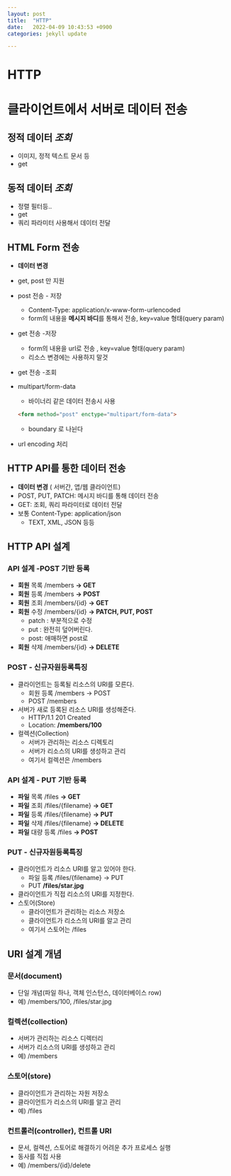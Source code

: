 ```yaml
---
layout: post
title:  "HTTP"
date:   2022-04-09 10:43:53 +0900
categories: jekyll update

---
```


# HTTP

# 클라이언트에서 서버로 데이터 전송

## 정적 데이터 ***조회***

- 이미지, 정적 텍스트 문서 등
- get 

## 동적 데이터 ***조회***

- 정렬 필터등..
- get
- 쿼리 파라미터 사용해서 데이터 전달

## HTML Form 전송

- **데이터 변경**

- get, post 만 지원

- post 전송 - 저장

  - Content-Type: application/x-www-form-urlencoded
  - form의 내용을 **메시지 바디**를 통해서 전송, key=value 형태(query param)
- get 전송 -저장

  - form의 내용을 url로 전송 , key=value 형태(query param) 
  - 리소스 변경에는 사용하지 말것
- get 전송 -조회

- multipart/form-data
  - 바이너리 같은 데이터 전송시 사용


  ```html 
  <form method="post" enctype="multipart/form-data"> 
  ```

  - boundary 로 나뉜다

- url encoding 처리

## HTTP API를 통한 데이터 전송

- **데이터 변경** ( 서버간, 앱/웹 클라이언트)
- POST, PUT, PATCH: 메시지 바디를 통해 데이터 전송
- GET: 조회, 쿼리 파라미터로 데이터 전달
- 보통 Content-Type: application/json 
  - TEXT, XML, JSON 등등



## HTTP API 설계

### API 설계 -POST 기반 등록

- **회원** 목록 /members **-> GET**
- **회원** 등록 /members **-> POST**
- **회원** 조회 /members/{id} **-> GET**
- **회원** 수정 /members/{id} **-> PATCH, PUT, POST** 
  - patch : 부분적으로 수정
  - put : 완전히 덮어버린다.
  - post: 애매하면 post로
- **회원** 삭제 /members/{id} **-> DELETE**

### POST - 신규자원등록특징

- 클라이언트는 등록될 리소스의 URI를 모른다.
  - 회원 등록 /members -> POST
  - POST /members
- 서버가 새로 등록된 리소스 URI를 생성해준다.
  - HTTP/1.1 201 Created 
  - Location: **/members/100**
- 컬렉션(Collection)
  - 서버가 관리하는 리소스 디렉토리 
  - 서버가 리소스의 URI를 생성하고 관리 
  - 여기서 컬렉션은 /members

### API 설계 - PUT 기반 등록

- **파일** 목록 /files **-> GET** 
- **파일** 조회 /files/{filename} **-> GET** 
- **파일** 등록 /files/{filename} **-> PUT** 
- **파일** 삭제 /files/{filename} **-> DELETE**
- **파일** 대량 등록 /files **-> POST**

### PUT - 신규자원등록특징

- 클라이언트가 리소스 URI를 알고 있어야 한다.
  - 파일 등록 /files/{filename} -> PUT
  - PUT **/files/star.jpg** 
- 클라이언트가 직접 리소스의 URI를 지정한다.
- 스토어(Store)
  - 클라이언트가 관리하는 리소스 저장소 
  - 클라이언트가 리소스의 URI를 알고 관리 
  - 여기서 스토어는 /files



## URI 설계 개념

### 문서(document)

- 단일 개념(파일 하나, 객체 인스턴스, 데이터베이스 row)
- 예) /members/100, /files/star.jpg 

### 컬렉션(collection)

- 서버가 관리하는 리소스 디렉터리 
- 서버가 리소스의 URI를 생성하고 관리 
- 예) /members

### 스토어(store)

- 클라이언트가 관리하는 자원 저장소 
- 클라이언트가 리소스의 URI를 알고 관리 
- 예) /files

### 컨트롤러(controller), 컨트롤 URI

- 문서, 컬렉션, 스토어로 해결하기 어려운 추가 프로세스 실행 
- 동사를 직접 사용
- 예) /members/{id}/delete





